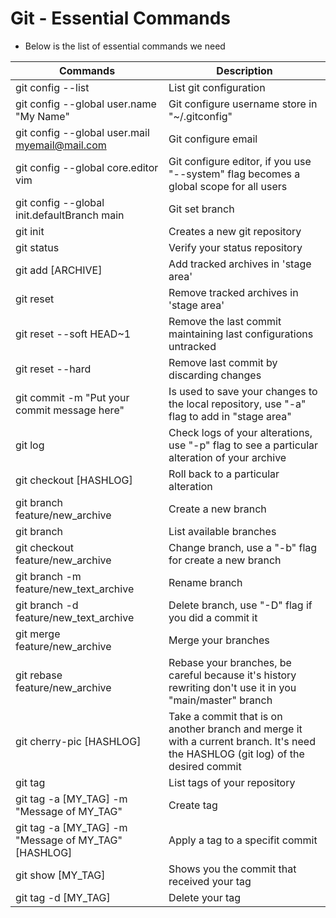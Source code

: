 # Git - Essential Commands
- Below is the list of essential commands we need



|     Commands                 |    Description                                  |
| ------------------------------- | --------------------------------------------- |
| git config --list | List git configuration |
| git config --global user.name "My Name" | Git configure username store in "~/.gitconfig" |
| git config --global user.mail myemail@mail.com | Git configure email |
| git config --global core.editor vim | Git configure editor, if you use "--system" flag becomes a global scope for all users |
| git config --global init.defaultBranch main | Git set branch |
| git init | Creates a new git repository |
| git status | Verify your status repository |
| git add [ARCHIVE] | Add tracked archives in 'stage area' |
| git reset | Remove tracked archives in 'stage area' |
| git reset --soft HEAD~1 | Remove the last commit maintaining last configurations untracked |
| git reset --hard | Remove last commit by discarding changes |
| git commit -m "Put your commit message here" | Is used to save your changes to the local repository, use "-a" flag to add in "stage area" |
| git log | Check logs of your alterations, use "-p" flag to see a particular alteration of your archive |
| git checkout [HASHLOG] | Roll back to a particular alteration |
| git branch feature/new_archive | Create a new branch |
| git branch | List available branches |
| git checkout feature/new_archive | Change branch, use a "-b" flag for create a new branch |
| git branch -m feature/new_text_archive | Rename branch |
| git branch -d feature/new_text_archive | Delete branch, use "-D" flag if you did a commit it |
| git merge feature/new_archive | Merge your branches |
| git rebase feature/new_archive | Rebase your branches, be careful because it's history rewriting don't use it in you "main/master" branch |
| git cherry-pic [HASHLOG] | Take a commit that is on another branch and merge it with a current branch. It's need the HASHLOG (git log) of the desired commit |
| git tag | List tags of your repository |
| git tag -a [MY_TAG] -m "Message of MY_TAG" | Create tag |
| git tag -a [MY_TAG] -m "Message of MY_TAG" [HASHLOG] | Apply a tag to a specifit commit |
| git show [MY_TAG] | Shows you the commit that received your tag  |
| git tag -d [MY_TAG] | Delete your tag  |
